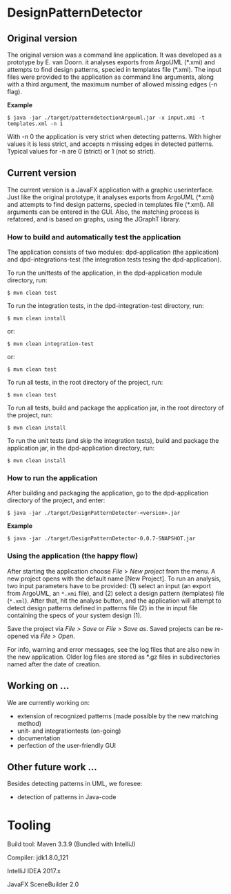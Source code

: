 # DesignPatternDetector

## Original version
The original version was a command line application. It was developed as a prototype by E. van Doorn. it analyses 
exports from ArgoUML (\*.xmi) and attempts to find design patterns, specied in templates file (\*.xml). The input files 
were provided to the application as command line arguments, along with a third argument, the maximum number of allowed 
missing edges (-n flag).

**Example**

`$ java -jar ./target/patterndetectionArgouml.jar -x input.xmi -t templates.xml -n 1
`

With -n 0 the application is very strict when detecting patterns. With higher values it is less strict, and accepts n 
missing edges in detected patterns. Typical values for -n are 0 (strict) or 1 (not so strict).

## Current version
The current version is a JavaFX application with a graphic userinterface. Just like the original prototype, it analyses 
exports from ArgoUML (\*.xmi) and attempts to find design patterns, specied in templates file (\*.xml). All arguments 
can be entered in the GUI. Also, the matching process is refatored, and is based on graphs, using the JGraphT library.

### How to build and automatically test the application
The application consists of two modules: dpd-application (the application) and dpd-integrations-test (the integration 
tests tesing the dpd-application). 

To run the unittests of the application, in the dpd-application module directory, run:

`$ mvn clean test`

To run the integration tests, in the dpd-integration-test directory, run:

`$ mvn clean install`

or:

`$ mvn clean integration-test`

or:

`$ mvn clean test`

To run all tests, in the root directory of the project, run:

`$ mvn clean test`

To run all tests, build and package the application jar, in the root directory of the project, run:

`$ mvn clean install`

To run the unit tests (and skip the integration tests), build and package the application jar, in the dpd-application 
directory, run:

`$ mvn clean install`

### How to run the application
After building and packaging the application, go to the dpd-application directory of the project, and enter:

`$ java -jar ./target/DesignPatternDetector-<version>.jar`

**Example**

`$ java -jar ./target/DesignPatternDetector-0.0.7-SNAPSHOT.jar`

### Using the application (the happy flow)

After starting the application choose *File* > *New project* from the menu. A new project opens with the default name 
[New Project]. To run an analysis, two input parameters have to be provided: (1) select an input (an export from
ArgoUML, an `*.xmi` file), and (2) select a design pattern (templates) file (`*.xml`). After that, hit the analyse 
button, and the application will attempt to detect design patterns defined in patterns file (2) in the in input file 
containing the specs of your system design (1).

Save the project via *File > Save* or *File > Save as*. Saved projects can be re-opened via *File > Open*.

For info, warning and error messages, see the log files that are also new in the new application. Older log files
are stored as *.gz files in subdirectories named after the date of creation.

## Working on ...
We are currently working on:
* extension of recognized patterns (made possible by the new matching method)
* unit- and integrationtests (on-going)
* documentation
* perfection of the user-friendly GUI

## Other future work ...
Besides detecting patterns in UML, we foresee:
* detection of patterns in Java-code

# Tooling
Build tool: Maven 3.3.9 (Bundled with IntelliJ)

Compiler: jdk1.8.0_121

IntelliJ IDEA 2017.x

JavaFX SceneBuilder 2.0
